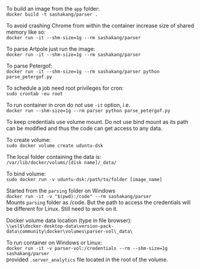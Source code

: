 To build an image from the `app` folder:  
`docker build -t sashakang/parser .`

To avoid crashing Chrome from within the container increase size of shared memory like so:  
`docker run -it --shm-size=1g --rm sashakang/parser`

To parse Artpole just run the image:  
`docker run -it --shm-size=1g --rm sashakang/parser`

To parse Petergof:  
`docker run -it --shm-size=1g --rm sashakang/parser python parse_petergof.py`

To schedule a job need root privileges for cron:  
`sudo crontab -eu root`

To run container in cron do not use `-it` option, i.e.  
`docker run --shm-size=1g --rm parser python parse_petergof.py`

To keep credentials use volume mount. Do not use bind mount as its path can be modified and thus the code can get access to any data.

To create volume:  
`sudo docker volume create uduntu-dsk`

The local folder containing the data is:  
`/var/lib/docker/volums/[disk name]/_data/`

To bind volume:  
`sudo docker run -v uduntu-dsk:/path/to/folder [image_name]`

Started from the `parsing` folder on Windows  
`docker run -it -v "$(pwd):/code" --rm sashakang/parser`  
Mounts `parsing` folder as /code. But the path to access the credentials will be different for Linux. Still need to work on it.

Docker volume data location (type in file browser):  
`\\wsl$\docker-desktop-data\version-pack-data\community\docker\volumes\parser-vol\_data\`

To run container on Windows or Linux:  
`docker run -it -v parser-vol:/credentials --rm --shm-size=1g sashakang/parser`  
provided `.server_analytics` file located in the root of the volume.